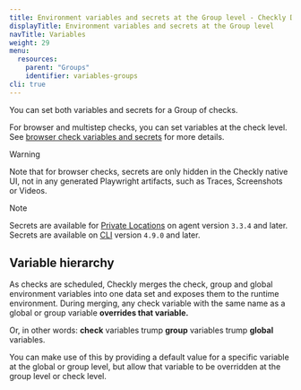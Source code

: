 ```yaml
---
title: Environment variables and secrets at the Group level - Checkly Docs
displayTitle: Environment variables and secrets at the Group level
navTitle: Variables
weight: 29
menu:
  resources:
    parent: "Groups"
    identifier: variables-groups
cli: true
---
```


You can set both variables and secrets for a Group of checks.

For browser and multistep checks, you can set variables at the check level. See [browser check variables and secrets](/docs/browser-checks/variables) for more details.

>[!WARNING]
> Note that for browser checks, secrets are only hidden in the Checkly native UI, not in any generated Playwright artifacts, such as Traces, Screenshots or Videos.

>[!NOTE]
> Secrets are available for [Private Locations](/docs/private-locations/) on agent version `3.3.4` and later. Secrets are available on [CLI](/docs/cli/) version `4.9.0` and later.

## Variable hierarchy

As checks are scheduled, Checkly merges the check, group and global environment variables into one data set and exposes them
to the runtime environment. During merging, any check variable with the same name as a global or group variable **overrides that variable.**  

Or, in other words: **check** variables trump **group** variables trump **global** variables.  

You can make use of this by providing a default value for a specific variable at the global or group level, but allow 
that variable to be overridden at the group level or check level.
